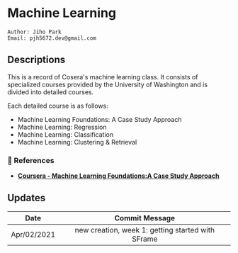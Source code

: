 # Machine Learning
````
Author: Jiho Park
Email: pjh5672.dev@gmail.com
````


## Descriptions
This is a record of Cosera's machine learning class. It consists of specialized courses provided by the University of Washington and is divided into detailed courses.  
  
Each detailed course is as follows:  

- Machine Learning Foundations: A Case Study Approach
- Machine Learning: Regression
- Machine Learning: Classification
- Machine Learning: Clustering & Retrieval   


### :memo: References
- **[Coursera - Machine Learning Foundations:A Case Study Approach](https://www.coursera.org/learn/ml-foundations?specialization=machine-learning)**     


## Updates
| Date | Commit Message |
|:----:|:----:|
| Apr/02/2021 | new creation, week 1: getting started with SFrame |
